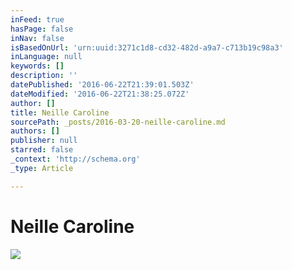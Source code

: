 ```yaml
---
inFeed: true
hasPage: false
inNav: false
isBasedOnUrl: 'urn:uuid:3271c1d8-cd32-482d-a9a7-c713b19c98a3'
inLanguage: null
keywords: []
description: ''
datePublished: '2016-06-22T21:39:01.503Z'
dateModified: '2016-06-22T21:38:25.072Z'
author: []
title: Neille Caroline
sourcePath: _posts/2016-03-20-neille-caroline.md
authors: []
publisher: null
starred: false
_context: 'http://schema.org'
_type: Article

---
```

# Neille Caroline
![](https://the-grid-user-content.s3-us-west-2.amazonaws.com/d6c6bf24-f537-491e-9b93-33995b66112f.jpg)